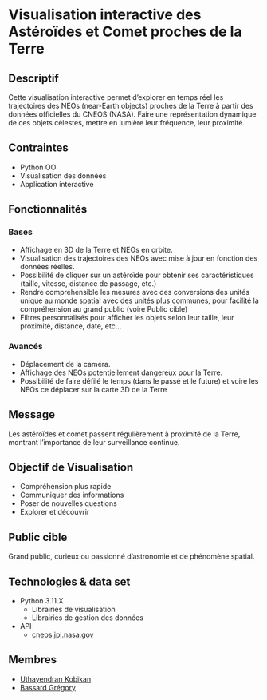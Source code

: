 # Visualisation interactive des Astéroïdes et Comet proches de la Terre
## Descriptif
Cette visualisation interactive permet d’explorer en temps réel les trajectoires des NEOs (near-Earth objects) proches de la Terre à partir des données officielles du CNEOS (NASA). Faire une représentation dynamique de ces objets célestes, mettre en lumière leur fréquence, leur proximité.
## Contraintes
- Python OO
- Visualisation des données
- Application interactive
## Fonctionnalités
### Bases
- Affichage en 3D de la Terre et NEOs en orbite.
- Visualisation des trajectoires des NEOs avec mise à jour en fonction des données réelles.
- Possibilité de cliquer sur un astéroïde pour obtenir ses caractéristiques (taille, vitesse, distance de passage, etc.)
- Rendre comprehensible les mesures avec des conversions des unités unique au monde spatial avec des unités plus communes, pour facilité la compréhension au grand public (voire Public cible)
- Filtres personnalisés pour afficher les objets selon leur taille, leur proximité, distance, date, etc...
### Avancés
- Déplacement de la caméra.
- Affichage des NEOs potentiellement dangereux pour la Terre.
- Possibilité de faire défilé le temps (dans le passé et le future) et voire les NEOs ce déplacer sur la carte 3D de la Terre
## Message
Les astéroïdes et comet passent régulièrement à proximité de la Terre, montrant l’importance de leur surveillance continue.
## Objectif de Visualisation
- Compréhension plus rapide
- Communiquer des informations
- Poser de nouvelles questions
- Explorer et découvrir
## Public cible
Grand public, curieux ou passionné d’astronomie et de phénomène spatial.
## Technologies & data set
- Python 3.11.X
	- Librairies de visualisation
	- Librairies de gestion des données
- API
	- [cneos.jpl.nasa.gov](cneos.jpl.nasa.gov)
## Membres
- [Uthayendran Kobikan](https://gitlab-etu.ing.he-arc.ch/kobikan.uthayendran)
- [Bassard Grégory](https://gitlab-etu.ing.he-arc.ch/gregory.bassard)